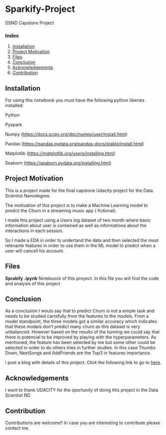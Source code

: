# Sparkify-Project
DSND Capstone Project

### Index

1. [Installation](#installation)
2. [Project Motivation](#motivation)
3. [Files](#files)
4. [Conclusion](#Conclusion)
5. [Acknowledgements](#acknowledgements)
6. [Contribution](#contribution)


## Installation <a name="installation"></a>

For using this notwbook you must have the following python liberies installed:

Python

Pyspark

Numpy (https://docs.scipy.org/doc/numpy/user/install.html)

Pandas (https://pandas.pydata.org/pandas-docs/stable/install.html)

Matplotlib (https://matplotlib.org/users/installing.html)

Seaborn (https://seaborn.pydata.org/installing.html)


## Project Motivation<a name="motivation"></a>

This is a project made for the final capstone Udacity project for the Data Scientist Nanodegree.

The motivation of this project is to make a Machine Learning model to predict the Churn in a streaming music app ( 
fictional).

I made this project using a Users log dataset of two month where basic information about user is contained as well as informationa about the interactions in each session. 

So I made a EDA in order to undertand the data and then selected the most relevante features in order to use them in the ML model to predict when a user will cancell his account.


## Files <a name="files"></a>

**Sprakify .ipynb** Noteboock of this proyect. In this file you will find the code and analysis of this project

## Conclusion

As a conclusion I wouls say that to predict Churn is not a simple task and needs to be studied carrefully from the features to the models.
From a model standpoint, the three models got a similar accuracy which indicates that these models don’t predict many churn as this dataset is very unbalanced.
However based on the results of the tunning we could say that there is potencial to be improved by playing with the hyperparameters.
As mentioned, the feature has been selected by me but some other could be selected in order to do others tries in further studies. In this case Thumbs Down, NextSongs and AddFriends are the Top3 in features importance.

I post a blog with details of this project. Click the following link to go to [here](https://medium.com/@pfernandeze/sparkify-churn-prediction-by-ml-techniques-3e9016bed44d).


## Acknowledgements <a name="acknowledgements"></a>
I want to thank UDACITY for the oportunity of doing this project in the Data Scientist ND

## Contribution <a name="contribution"></a>
Contributions are welcome!! In case you are interesting to contribute please contact me.
